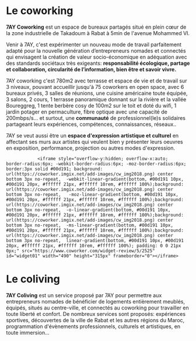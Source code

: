 <!-- Global site tag (gtag.js) - Google Analytics -->
<script async src="https://www.googletagmanager.com/gtag/js?id=UA-136171239-1"></script>
<script>
  window.dataLayer = window.dataLayer || [];
  function gtag(){dataLayer.push(arguments);}
  gtag('js', new Date());

  gtag('config', 'UA-136171239-1');
</script>

# Le coworking

__7AY Coworking__ est un espace de bureaux partagés situé en plein cœur de la zone industrielle de Takadoum à Rabat à 5min de l'avenue Mohammed VI.

Venir à 7AY, c'est expérimenter un nouveau mode de travail parfaitement adapté pour la nouvelle génération d’entrepreneurs nomades et connectés  qui envisagent la création de valeur socio-économique en adéquation avec des standards sociétaux très exigeants: __responsabilité écologique, partage et collaboration, circularité de l’information, bien être et savoir vivre.__

7AY coworking c'est 780m2 avec terrasse et espace de vie et de travail sur 3 niveaux, pouvant accueillir jusqu'à 75 coworkers en open space, avec 6 bureaux privés, 3 salles de réunions, une cuisine américaine toute équipée, 3 salons, 2 cours, 1 terrasse panoramique donnant sur la rivière et la vallée Boureggreg, 1 tente berbère cosy de 100m2 sur le toit et doté du wifi, 1 jardin potager en permaculture, fibre optique avec une capacité de 200mbps/s... et surtout, une __communauté__ de professionnel(le)s solidaires partageant leurs expériences, compétences, connaissances, réseaux..

7AY se veut aussi être un __espace d'expression artistique et culturel__ en affectant ses murs aux artistes qui veulent bien y présenter leurs oeuvres en exposition, performance, projection ou autres modes d'expression. 

                <iframe style="overflow-y:hidden; overflow-x:auto;  border-radius:6px; -webkit-border-radius:6px; -moz-border-radius:6px; border:3px solid #00d191; background:  url(https://coworker.imgix.net/add-images/cw_img2018.png) center bottom 3px no-repeat,  -webkit-linear-gradient(bottom, #00d191 10px, #00d191 20px, #ffffff 21px, #ffffff 10rem, #ffffff 100%);background: url(https://coworker.imgix.net/add-images/cw_img2018.png) center bottom 3px no-repeat,   -moz-linear-gradient(bottom, #00d191 10px, #00d191 20px, #ffffff 21px, #ffffff 10rem, #ffffff 100%);background: url(https://coworker.imgix.net/add-images/cw_img2018.png) center bottom 3px no-repeat,  -o-linear-gradient(bottom, #00d191 10px, #00d191 20px, #ffffff 21px, #ffffff 10rem, #ffffff 100%);background: url(https://coworker.imgix.net/add-images/cw_img2018.png) center bottom 3px no-repeat,  -ms-linear-gradient(bottom, #00d191 10px, #00d191 20px, #ffffff 21px, #ffffff 10rem, #ffffff 100%);background: url(https://coworker.imgix.net/add-images/cw_img2018.png) center bottom 3px no-repeat,  linear-gradient(bottom, #00d191 10px, #00d191 20px, #ffffff 21px, #ffffff 10rem, #ffffff 100%); padding: 0 0 21px 0px;" src="https://www.coworker.com/widget-review/5/2525" id="widget01" width="490" height="315px" frameborder="0"></iframe>
              

# Le coliving

__7AY Coliving__ est un service proposé par 7AY pour permettre aux entrepreneurs nomades de bénéficier de logements entièrement meublés, équipés, situés au centre-ville, et connectés au coworking pour travailler en toute liberté et confort. De nombreux services sont proposés: expériences sportives, découvertes de la ville de Rabat et les autres régions du Maroc, programmation d'évènements professionnels, culturels et artistiques, en toute immersion...


